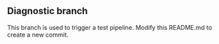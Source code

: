## Diagnostic branch

This branch is used to trigger a test pipeline.
Modify this README.md to create a new commit.
